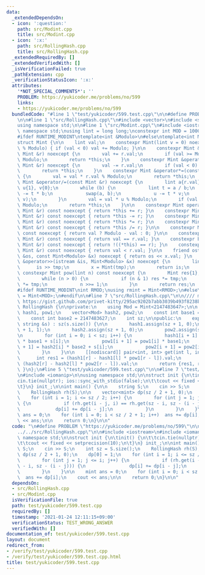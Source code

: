 ```yaml
---
data:
  _extendedDependsOn:
  - icon: ':question:'
    path: src/Modint.cpp
    title: src/Modint.cpp
  - icon: ':x:'
    path: src/RollingHash.cpp
    title: src/RollingHash.cpp
  _extendedRequiredBy: []
  _extendedVerifiedWith: []
  _isVerificationFailed: true
  _pathExtension: cpp
  _verificationStatusIcon: ':x:'
  attributes:
    '*NOT_SPECIAL_COMMENTS*': ''
    PROBLEM: https://yukicoder.me/problems/no/599
    links:
    - https://yukicoder.me/problems/no/599
  bundledCode: "#line 1 \"test/yukicoder/599.test.cpp\"\n\n#define PROBLEM \"https://yukicoder.me/problems/no/599\"\
    \n\n#line 1 \"src/RollingHash.cpp\"\n#include <vector>\n#include <string>\n\n\
    using namespace std;\n\n#line 1 \"src/Modint.cpp\"\n#include <iostream>\n\nusing\
    \ namespace std;\nusing lint = long long;\nconstexpr int MOD = 1000000007;\n\n\
    #ifdef RUNTIME_MODINT\ntemplate<int &Modulo>\n#else\ntemplate<int Modulo>\n#endif\n\
    struct Mint {\n\n    lint val;\n    constexpr Mint(lint v = 0) noexcept: val(v\
    \ % Modulo) { if (val < 0) val += Modulo; }\n\n    constexpr Mint &operator+=(const\
    \ Mint &r) noexcept {\n        val += r.val;\n        if (val >= Modulo) val -=\
    \ Modulo;\n        return *this;\n    }\n    constexpr Mint &operator-=(const\
    \ Mint &r) noexcept {\n        val -= r.val;\n        if (val < 0) val += Modulo;\n\
    \        return *this;\n    }\n    constexpr Mint &operator*=(const Mint &r) noexcept\
    \ {\n        val = val * r.val % Modulo;\n        return *this;\n    }\n    constexpr\
    \ Mint &operator/=(const Mint &r) noexcept {\n        lint a{r.val}, b{Modulo},\
    \ u{1}, v{0};\n        while (b) {\n            lint t = a / b;\n            a\
    \ -= t * b;\n            swap(a, b);\n            u -= t * v;\n            swap(u,\
    \ v);\n        }\n        val = val * u % Modulo;\n        if (val < 0) val +=\
    \ Modulo;\n        return *this;\n    }\n\n    constexpr Mint operator+(const\
    \ Mint &r) const noexcept { return *this += r; }\n    constexpr Mint operator-(const\
    \ Mint &r) const noexcept { return *this -= r; }\n    constexpr Mint operator*(const\
    \ Mint &r) const noexcept { return *this *= r; }\n    constexpr Mint operator/(const\
    \ Mint &r) const noexcept { return *this /= r; }\n\n    constexpr Mint operator-()\
    \ const noexcept { return val ? Modulo - val : 0; }\n\n    constexpr bool operator==(const\
    \ Mint &r) const noexcept { return val == r.val; }\n    constexpr bool operator!=(const\
    \ Mint &r) const noexcept { return !((*this) == r); }\n    constexpr bool operator<(const\
    \ Mint &r) const noexcept { return val < r.val; }\n\n    friend ostream &operator<<(ostream\
    \ &os, const Mint<Modulo> &x) noexcept { return os << x.val; }\n    friend istream\
    \ &operator>>(istream &is, Mint<Modulo> &x) noexcept {\n        lint tmp;\n  \
    \      is >> tmp;\n        x = Mint(tmp);\n        return is;\n    }\n\n    [[nodiscard]]\
    \ constexpr Mint pow(lint n) const noexcept {\n        Mint res{1}, tmp{*this};\n\
    \        while (n > 0) {\n            if (n & 1) res *= tmp;\n            tmp\
    \ *= tmp;\n            n >>= 1;\n        }\n        return res;\n    }\n};\n\n\
    #ifdef RUNTIME_MODINT\nint RMOD;\nusing rmint = Mint<RMOD>;\n#else\nusing mint\
    \ = Mint<MOD>;\n#endif\n\n#line 7 \"src/RollingHash.cpp\"\n\n//// mod, base from\
    \ https://gist.github.com/privet-kitty/295ac9202b7abb3039b493f8238bf40f\nclass\
    \ RollingHash {\n\nprivate:\n    using Mod = Mint<2147483647>;\n\n    vector<Mod>\
    \ hash1, pow1;\n    vector<Mod> hash2, pow2;\n    const int base1 = 2147483634;\n\
    \    const int base2 = 2147483627;\n    int sz;\n\npublic:\n    explicit RollingHash(const\
    \ string &s) : sz(s.size()) {\n\n        hash1.assign(sz + 1, 0);\n        pow1.assign(sz\
    \ + 1, 1);\n        hash2.assign(sz + 1, 0);\n        pow2.assign(sz + 1, 1);\n\
    \n        for (int i = 0; i < sz; i++) {\n            hash1[i + 1] = hash1[i]\
    \ * base1 + s[i];\n            pow1[i + 1] = pow1[i] * base1;\n            hash2[i\
    \ + 1] = hash2[i] * base2 + s[i];\n            pow2[i + 1] = pow2[i] * base2;\n\
    \        }\n    }\n\n    [[nodiscard]] pair<int, int> get(int l, int r) {\n  \
    \      int res1 = (hash1[r] - hash1[l] * pow1[r - l]).val;\n        int res2 =\
    \ (hash2[r] - hash2[l] * pow2[r - l]).val;\n        return {res1, res2};\n   \
    \ }\n};\n#line 5 \"test/yukicoder/599.test.cpp\"\n\n#line 7 \"test/yukicoder/599.test.cpp\"\
    \n#include <iomanip>\n\nusing namespace std;\n\nstruct init {\n\tinit() {\n\t\t\
    cin.tie(nullptr); ios::sync_with_stdio(false);\n\t\tcout << fixed << setprecision(10);\n\
    \t}\n} init_;\n\nint main() {\n\n    string S;\n    cin >> S;\n    int sz = S.size();\n\
    \    RollingHash rh(S);\n\n    vector<mint> dp(sz / 2 + 1, 0);\n    dp[0] = 1;\n\
    \    for (int i = 1; i <= sz / 2; i++) {\n        for (int j = 1; j <= i; j++)\
    \ {\n            if (rh.get(i - j, i) == rh.get(sz - i, sz - (i - j))) {\n   \
    \             dp[i] += dp[i - j];\n            }\n        }\n    }\n\n    mint\
    \ ans = 0;\n    for (int i = 0; i < sz / 2 + 1; i++)  ans += dp[i];\n    cout\
    \ << ans;\n\n    return 0;\n}\n\n"
  code: "\n#define PROBLEM \"https://yukicoder.me/problems/no/599\"\n\n#include \"\
    ../../src/RollingHash.cpp\"\n\n#include <iostream>\n#include <iomanip>\n\nusing\
    \ namespace std;\n\nstruct init {\n\tinit() {\n\t\tcin.tie(nullptr); ios::sync_with_stdio(false);\n\
    \t\tcout << fixed << setprecision(10);\n\t}\n} init_;\n\nint main() {\n\n    string\
    \ S;\n    cin >> S;\n    int sz = S.size();\n    RollingHash rh(S);\n\n    vector<mint>\
    \ dp(sz / 2 + 1, 0);\n    dp[0] = 1;\n    for (int i = 1; i <= sz / 2; i++) {\n\
    \        for (int j = 1; j <= i; j++) {\n            if (rh.get(i - j, i) == rh.get(sz\
    \ - i, sz - (i - j))) {\n                dp[i] += dp[i - j];\n            }\n\
    \        }\n    }\n\n    mint ans = 0;\n    for (int i = 0; i < sz / 2 + 1; i++)\
    \  ans += dp[i];\n    cout << ans;\n\n    return 0;\n}\n\n"
  dependsOn:
  - src/RollingHash.cpp
  - src/Modint.cpp
  isVerificationFile: true
  path: test/yukicoder/599.test.cpp
  requiredBy: []
  timestamp: '2021-01-24 12:11:15+09:00'
  verificationStatus: TEST_WRONG_ANSWER
  verifiedWith: []
documentation_of: test/yukicoder/599.test.cpp
layout: document
redirect_from:
- /verify/test/yukicoder/599.test.cpp
- /verify/test/yukicoder/599.test.cpp.html
title: test/yukicoder/599.test.cpp
---
```


